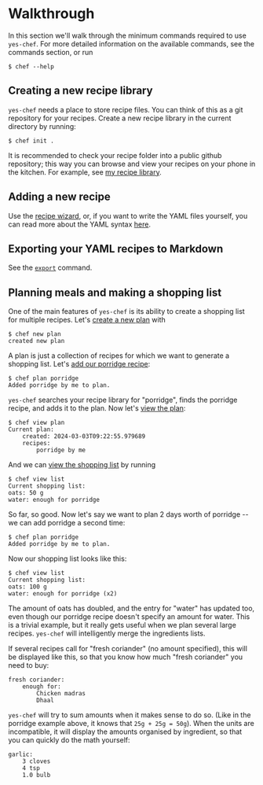 # Walkthrough

In this section we'll walk through the minimum commands required to use `yes-chef`. For more detailed information on the available commands, see the commands section, or run

```shell
$ chef --help
```

## Creating a new recipe library

`yes-chef` needs a place to store recipe files. You can think of this as a git repository for your recipes. Create a new recipe library in the current directory by running:

```shell
$ chef init .
```

It is recommended to check your recipe folder into a public github repository; this way you can browse and view your recipes on your phone in the kitchen. For example, see [my recipe library](https://github.com/binnev/recipes).

## Adding a new recipe

Use the [recipe wizard](../commands/new_recipe.md), or, if you want to write the YAML files yourself, you can read more about the YAML syntax [here](recipe/yaml.md).

## Exporting your YAML recipes to Markdown

See the [`export`](../commands/export.md) command.

## Planning meals and making a shopping list

One of the main features of `yes-chef` is its ability to create a shopping list for multiple recipes. Let's [create a new plan](../commands/new_plan.md) with

```shell
$ chef new plan 
created new plan
```

A plan is just a collection of recipes for which we want to generate a shopping list.
Let's [add our porridge recipe](../commands/plan_recipe.md):

```shell
$ chef plan porridge
Added porridge by me to plan.
```

`yes-chef` searches your recipe library for "porridge", finds the porridge recipe, and adds it to the plan.
Now let's [view the plan](../commands/view_plan.md):

```shell
$ chef view plan 
Current plan:
    created: 2024-03-03T09:22:55.979689
    recipes:
        porridge by me
```

And we can [view the shopping list](../commands/view_list.md) by running

```shell
$ chef view list
Current shopping list:
oats: 50 g
water: enough for porridge
```

So far, so good. Now let's say we want to plan 2 days worth of porridge -- we can add porridge a second time:

```shell
$ chef plan porridge
Added porridge by me to plan.
```

Now our shopping list looks like this:

```shell
$ chef view list
Current shopping list:
oats: 100 g
water: enough for porridge (x2)
```

The amount of oats has doubled, and the entry for "water" has updated too, even though our porridge recipe doesn't specify an amount for water.
This is a trivial example, but it really gets useful when we plan several large recipes. `yes-chef` will intelligently merge the ingredients lists.

If several recipes call for "fresh coriander" (no amount specified), this will be displayed like this, so that you know how much "fresh coriander" you need to buy:

```
fresh coriander:                  
    enough for:
        Chicken madras
        Dhaal
```

`yes-chef` will try to sum amounts when it makes sense to do so. (Like in the porridge example above, it knows that `25g + 25g = 50g`). When the units are incompatible, it will display the amounts organised by ingredient, so that you can quickly do the math yourself:

```
garlic:                           
    3 cloves
    4 tsp
    1.0 bulb
```